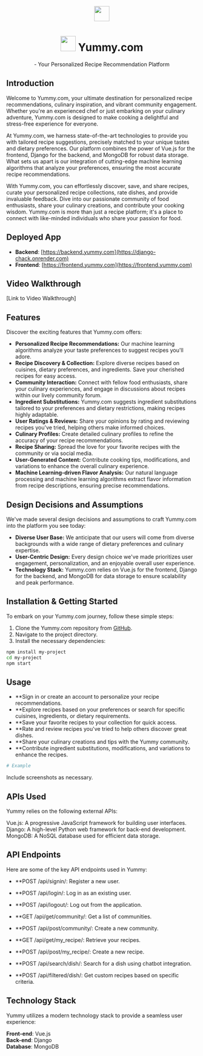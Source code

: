 <p align="center">
     <img
          src="https://uploads-ssl.webflow.com/5966ea9a9217ca534caf139f/596d33f36607b12cfdaf8ad2_LogoWhite.png"
          alt=""
          width="40"
          class="failory-logo-image"
        />
  </p>
  
  <h1><center> <img
          src="https://uploads-ssl.webflow.com/5966ea9a9217ca534caf139f/596d33f36607b12cfdaf8ad2_LogoWhite.png"
          alt=""
          width="40"
          class="failory-logo-image"
        />    Yummy.com </center></h1>

  <p><center>  - Your Personalized Recipe Recommendation Platform</center></p>
  
  ## Introduction
  
  Welcome to Yummy.com, your ultimate destination for personalized recipe recommendations, culinary inspiration, and vibrant community engagement. Whether you're an experienced chef or just embarking on your culinary adventure, Yummy.com is designed to make cooking a delightful and stress-free experience for everyone.
  
  At Yummy.com, we harness state-of-the-art technologies to provide you with tailored recipe suggestions, precisely matched to your unique tastes and dietary preferences. Our platform combines the power of Vue.js for the frontend, Django for the backend, and MongoDB for robust data storage. What sets us apart is our integration of cutting-edge machine learning algorithms that analyze your preferences, ensuring the most accurate recipe recommendations.
  
  With Yummy.com, you can effortlessly discover, save, and share recipes, curate your personalized recipe collections, rate dishes, and provide invaluable feedback. Dive into our passionate community of food enthusiasts, share your culinary creations, and contribute your cooking wisdom. Yummy.com is more than just a recipe platform; it's a place to connect with like-minded individuals who share your passion for food.
  
  ## Deployed App
  
  - <b>Backend</b>: [https://backend.yummy.com](https://django-chack.onrender.com)
  - <b>Frontend</b>: [https://frontend.yummy.com](https://frontend.yummy.com)
  
  ## Video Walkthrough
  
  [Link to Video Walkthrough]
  
  ## Features
  
  Discover the exciting features that Yummy.com offers:
  
  - **Personalized Recipe Recommendations:** Our machine learning algorithms analyze your taste preferences to suggest recipes you'll adore.
  - **Recipe Discovery & Collection:** Explore diverse recipes based on cuisines, dietary preferences, and ingredients. Save your cherished recipes for easy access.
  - **Community Interaction:** Connect with fellow food enthusiasts, share your culinary experiences, and engage in discussions about recipes within our lively community forum.
  - **Ingredient Substitutions:** Yummy.com suggests ingredient substitutions tailored to your preferences and dietary restrictions, making recipes highly adaptable.
  - **User Ratings & Reviews:** Share your opinions by rating and reviewing recipes you've tried, helping others make informed choices.
  - **Culinary Profiles:** Create detailed culinary profiles to refine the accuracy of your recipe recommendations.
  - **Recipe Sharing:** Spread the love for your favorite recipes with the community or via social media.
  - **User-Generated Content:** Contribute cooking tips, modifications, and variations to enhance the overall culinary experience.
  - **Machine Learning-driven Flavor Analysis:** Our natural language processing and machine learning algorithms extract flavor information from recipe descriptions, ensuring precise recommendations.
  
  ## Design Decisions and Assumptions
  
  We've made several design decisions and assumptions to craft Yummy.com into the platform you see today:
  
  - **Diverse User Base:** We anticipate that our users will come from diverse backgrounds with a wide range of dietary preferences and culinary expertise.
  - **User-Centric Design:** Every design choice we've made prioritizes user engagement, personalization, and an enjoyable overall user experience.
  - **Technology Stack:** Yummy.com relies on Vue.js for the frontend, Django for the backend, and MongoDB for data storage to ensure scalability and peak performance.
  
  ## Installation & Getting Started
  
  To embark on your Yummy.com journey, follow these simple steps:
  
  1. Clone the Yummy.com repository from [GitHub](https://github.com/IAmtarunKumar/Yummy.com).
  2. Navigate to the project directory.
  3. Install the necessary dependencies:
  
  
  
  ```bash
  npm install my-project
  cd my-project
  npm start
  ```
  
  ## Usage
  - **Sign in or create an account to personalize your recipe recommendations.
  - **Explore recipes based on your preferences or search for specific cuisines, ingredients, or dietary requirements.
  - **Save your favorite recipes to your collection for quick access.
  - **Rate and review recipes you've tried to help others discover great dishes.
  - **Share your culinary creations and tips with the Yummy community.
  - **Contribute ingredient substitutions, modifications, and variations to enhance the recipes.
  
  ```bash
  # Example
  ```
  
  Include screenshots as necessary.
  
  ## APIs Used
  Yummy relies on the following external APIs:
  
  Vue.js: A progressive JavaScript framework for building user interfaces.
  Django: A high-level Python web framework for back-end development.
  MongoDB: A NoSQL database used for efficient data storage.
  
  ## API Endpoints
  
  Here are some of the key API endpoints used in Yummy:

- \*\*POST /api/signin/: Register a new user.
  <br>
  <img src="./readme img/sign in.png" alt="">
- \*\*POST /api/login/: Log in as an existing user.
  <br>
  <img src="./readme img/login.png" alt="">

- \*\*POST /api/logout/: Log out from the application.
  <br>
  <img src="./readme img/logout.png" alt="">

- \*\*GET /api/get/community/: Get a list of communities.
- \*\*POST /api/post/community/: Create a new community.
  <br>
  <img src="./readme img/comunity.png" alt="">

- \*\*GET /api/get/my_recipe/: Retrieve your recipes.
- \*\*POST /api/post/my_recipe/: Create a new recipe.

- \*\*POST /api/search/dish/: Search for a dish using chatbot integration.
  <br>
  <img src="./readme img/home.png" alt="">

- \*\*POST /api/filtered/dish/: Get custom recipes based on specific criteria.

## Technology Stack

Yummy utilizes a modern technology stack to provide a seamless user experience:

<b>Front-end</b>: Vue.js <br>
<b>Back-end</b>: Django <br>
<b>Database</b>: MongoDB <br>

